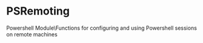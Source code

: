 # PSRemoting
Powershell Module\Functions for configuring and using Powershell sessions on remote machines
